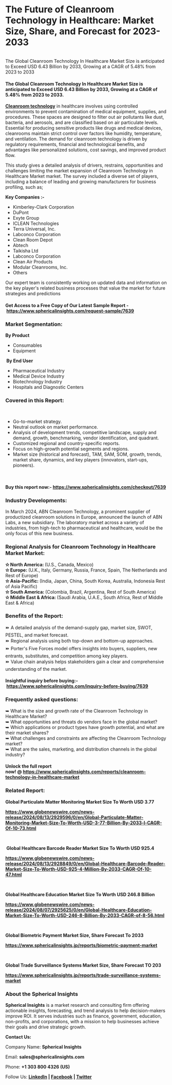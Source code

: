 <div class="wow_read_blog_hdr_img">
<div class="wow_read_blog_hdr_img_innr">
<h1>The Future of Cleanroom Technology in Healthcare: Market Size, Share, and Forecast for 2023-2033</h1>
</div>
<div class="wow_main_float_head_img"><img src="https://www.wowonder.xyz/upload/photos/2025/01/A7yF8BDwuptoRXsOnrnL_03_5a7966807402664dc52f301172239c73_image.jpg" alt="" /></div>
</div>
<div class="read-blog-container">
<div class="read-blog-desc">
<p class="mb-0">The Global Cleanroom Technology In Healthcare Market Size is anticipated to Exceed USD 6.43 Billion by 2033, Growing at a CAGR of 5.48% from 2023 to 2033</p>
</div>
<div class="read-content">
<h4><strong>The Global Cleanroom Technology In Healthcare Market Size is anticipated to Exceed USD 6.43 Billion by 2033, Growing at a CAGR of 5.48% from 2023 to 2033.</strong></h4>
<p><a href="https://www.sphericalinsights.com/reports/cleanroom-technology-in-healthcare-market" target="_blank" rel="noopener"><strong>Cleanroom technology</strong></a>&nbsp;in healthcare involves using controlled environments to prevent contamination of medical equipment, supplies, and procedures. These spaces are designed to filter out air pollutants like dust, bacteria, and aerosols, and are classified based on air particulate levels. Essential for producing sensitive products like drugs and medical devices, cleanrooms maintain strict control over factors like humidity, temperature, and ventilation. The demand for cleanroom technology is driven by regulatory requirements, financial and technological benefits, and advantages like personalized solutions, cost savings, and improved product flow.</p>
<p>This study gives a detailed analysis of drivers, restrains, opportunities and challenges limiting the market expansion of Cleanroom Technology in Healthcare Market market. The survey included a diverse set of players, including a balance of leading and growing manufacturers for business profiling, such as;</p>
<p><strong>Key Companies :-</strong></p>
<ul>
<li>Kimberley-Clark Corporation</li>
<li>DuPont</li>
<li>Exyte Group</li>
<li>ICLEAN Technologies</li>
<li>Terra Universal, Inc.</li>
<li>Labconco Corporation</li>
<li>Clean Room Depot</li>
<li>Abtech</li>
<li>Taikisha Ltd</li>
<li>Labconco Corporation</li>
<li>Clean Air Products</li>
<li>Modular Cleanrooms, Inc.</li>
<li>Others &nbsp;</li>
</ul>
<p>Our expert team is consistently working on updated data and information on the key player's related business processes that value the market for future strategies and predictions</p>
<h4><strong>Get Access to a Free Copy of Our Latest Sample Report -&nbsp;<a href="https://www.sphericalinsights.com/request-sample/7639" rel="nofollow">https://www.sphericalinsights.com/request-sample/7639</a></strong></h4>
<h3><strong>Market Segmentation:</strong></h3>
<p><strong>By Product</strong></p>
<ul>
<li>Consumables</li>
<li>Equipment</li>
</ul>
<p><strong>&nbsp;</strong><strong>By</strong><strong>&nbsp;End User</strong></p>
<ul>
<li>Pharmaceutical Industry</li>
<li>Medical Device Industry</li>
<li>Biotechnology Industry</li>
<li>Hospitals and Diagnostic Centers</li>
</ul>
<h3>Covered in this Report:</h3>
<p>&nbsp;</p>
<ul>
<li>Go-to-market strategy.</li>
<li>Neutral outlook on market performance.</li>
<li>Analysis of development trends, competitive landscape, supply and demand, growth, benchmarking, vendor identification, and quadrant.</li>
<li>Customized regional and country-specific reports.</li>
<li>Focus on high-growth potential segments and regions.</li>
<li>Market size (historical and forecast), TAM, SAM, SOM, growth, trends, market share, dynamics, and key players (innovators, start-ups, pioneers).</li>
</ul>
<p>&nbsp;</p>
<h4>Buy this report now:-&nbsp;<a href="https://www.sphericalinsights.com/checkout/7639" rel="nofollow">https://www.sphericalinsights.com/checkout/7639</a></h4>
<h3>Industry Developments:</h3>
<p>In March 2024, ABN Cleanroom Technology, a prominent supplier of productized cleanroom solutions in Europe, announced the launch of ABN Labs, a new subsidiary. The laboratory market across a variety of industries, from high-tech to pharmaceutical and healthcare, would be the only focus of this new business.</p>
<h3><strong>Regional Analysis for Cleanroom Technology in Healthcare Market Market:</strong></h3>
<p><strong>✫ North America:&nbsp;</strong>(U.S., Canada, Mexico)<br /><strong>✫ Europe:&nbsp;</strong>(U.K., Italy, Germany, Russia, France, Spain, The Netherlands and Rest of Europe)<br /><strong>✫ Asia-Pacific:&nbsp;</strong>(India, Japan, China, South Korea, Australia, Indonesia Rest of Asia Pacific)<br /><strong>✫ South America:&nbsp;</strong>(Colombia, Brazil, Argentina, Rest of South America)<br /><strong>✫ Middle East &amp; Africa:&nbsp;</strong>(Saudi Arabia, U.A.E., South Africa, Rest of Middle East &amp; Africa)</p>
<h3>Benefits of the Report:</h3>
<p>⏩ A detailed analysis of the demand-supply gap, market size, SWOT, PESTEL, and market forecast.<br />⏩ Regional analysis using both top-down and bottom-up approaches.<br />⏩ Porter's Five Forces model offers insights into buyers, suppliers, new entrants, substitutes, and competition among key players.<br />⏩ Value chain analysis helps stakeholders gain a clear and comprehensive understanding of the market.</p>
<h4>Insightful inquiry before buying:-&nbsp;<a href="https://www.sphericalinsights.com/inquiry-before-buying/7639" rel="nofollow">https://www.sphericalinsights.com/inquiry-before-buying/7639</a></h4>
<h3>Frequently asked questions:</h3>
<p>➥ What is the size and growth rate of the Cleanroom Technology in Healthcare Market?<br />➥ What opportunities and threats do vendors face in the global market?<br />➥ Which applications or product types have growth potential, and what are their market shares?<br />➥ What challenges and constraints are affecting the Cleanroom Technology market?<br />➥ What are the sales, marketing, and distribution channels in the global industry?</p>
<h4>Unlock the full report now!&nbsp;@&nbsp;<a href="https://www.sphericalinsights.com/reports/cleanroom-technology-in-healthcare-market" rel="nofollow">https://www.sphericalinsights.com/reports/cleanroom-technology-in-healthcare-market</a></h4>
<h3><strong>Related Report:</strong></h3>
<p><strong>Global Particulate Matter Monitoring Market Size To Worth USD 3.77</strong></p>
<p><strong><a href="https://www.globenewswire.com/news-release/2024/08/13/2929596/0/en/Global-Particulate-Matter-Monitoring-Market-Size-To-Worth-USD-3-77-Billion-By-2033-l-CAGR-Of-10-73.html" rel="nofollow">https://www.globenewswire.com/news-release/2024/08/13/2929596/0/en/Global-Particulate-Matter-Monitoring-Market-Size-To-Worth-USD-3-77-Billion-By-2033-l-CAGR-Of-10-73.html</a></strong></p>
<p><strong>&nbsp;</strong></p>
<p><strong>&nbsp;Global Healthcare Barcode Reader Market Size To Worth USD 925.4&nbsp;</strong></p>
<p><strong><a href="https://www.globenewswire.com/news-release/2024/08/13/2928849/0/en/Global-Healthcare-Barcode-Reader-Market-Size-To-Worth-USD-925-4-Million-By-2033-CAGR-Of-10-47.html" rel="nofollow">https://www.globenewswire.com/news-release/2024/08/13/2928849/0/en/Global-Healthcare-Barcode-Reader-Market-Size-To-Worth-USD-925-4-Million-By-2033-CAGR-Of-10-47.html</a></strong></p>
<p><strong>&nbsp;</strong></p>
<p><strong>Global Healthcare Education Market Size To Worth USD 246.8 Billion&nbsp;</strong></p>
<p><strong><a href="https://www.globenewswire.com/news-release/2024/08/07/2925625/0/en/Global-Healthcare-Education-Market-Size-To-Worth-USD-246-8-Billion-By-2033-CAGR-of-8-56.html" rel="nofollow">https://www.globenewswire.com/news-release/2024/08/07/2925625/0/en/Global-Healthcare-Education-Market-Size-To-Worth-USD-246-8-Billion-By-2033-CAGR-of-8-56.html</a></strong></p>
<p><strong>&nbsp;</strong></p>
<p><strong>Global Biometric Payment Market Size, Share Forecast To 2033</strong></p>
<p><strong><a href="https://www.sphericalinsights.jp/reports/biometric-payment-market" rel="nofollow">https://www.sphericalinsights.jp/reports/biometric-payment-market</a></strong></p>
<p><strong>&nbsp;</strong></p>
<p><strong>Global Trade Surveillance Systems Market Size, Share Forecast TO 203</strong></p>
<p><strong><a href="https://www.sphericalinsights.jp/reports/trade-surveillance-systems-market" rel="nofollow">https://www.sphericalinsights.jp/reports/trade-surveillance-systems-market</a></strong></p>
<h3><strong>About the Spherical Insights</strong></h3>
<p><strong>Spherical Insights</strong>&nbsp;is a market research and consulting firm offering actionable insights, forecasting, and trend analysis to help decision-makers improve ROI. It serves industries such as finance, government, education, non-profits, and corporations, with a mission to help businesses achieve their goals and drive strategic growth.</p>
<p><strong>Contact Us:</strong></p>
<p>Company Name:&nbsp;<strong>Spherical Insights</strong></p>
<p>Email:&nbsp;<strong>sales@sphericalinsights.com</strong></p>
<p>Phone:&nbsp;<strong>+1 303 800 4326 (US)</strong></p>
<p>Follow Us:&nbsp;<strong><a href="https://www.linkedin.com/company/spherical-insight/" rel="nofollow"><u>LinkedIn</u></a>&nbsp;|&nbsp;<a href="https://www.facebook.com/sphericalinsights22" rel="nofollow"><u>Facebook</u></a>&nbsp;|&nbsp;<a href="https://twitter.com/SInsights_US" rel="nofollow"><u>Twitter</u></a></strong></p>
</div>
</div>
